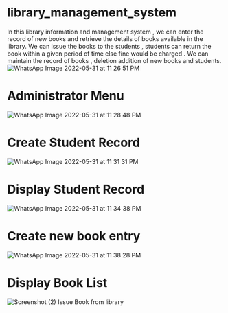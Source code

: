 # library_management_system
In this library information and management system , we can enter the record of new books and retrieve the details of books available in the library. We can issue the books to the students , students can return the book within a given period of time else fine would be charged . We can maintain the record of books , deletion addition of new books and students.
![WhatsApp Image 2022-05-31 at 11 26 51 PM](https://user-images.githubusercontent.com/73352918/171259972-5635745a-efda-48af-976a-8428cdea4e5c.jpeg)
# Administrator Menu
![WhatsApp Image 2022-05-31 at 11 28 48 PM](https://user-images.githubusercontent.com/73352918/171261221-a810cbcd-a058-492a-a248-fc9a1c0fbbd2.jpeg)
# Create Student Record
![WhatsApp Image 2022-05-31 at 11 31 31 PM](https://user-images.githubusercontent.com/73352918/171261467-36708ff4-24fa-42f7-8ee1-34f62783bbd4.jpeg)
# Display Student Record
![WhatsApp Image 2022-05-31 at 11 34 38 PM](https://user-images.githubusercontent.com/73352918/171261851-28fdc0c4-d02f-4b07-8768-025e970b2a3e.jpeg)
# Create new book entry
![WhatsApp Image 2022-05-31 at 11 38 28 PM](https://user-images.githubusercontent.com/73352918/171262065-07b40d14-d005-44f0-a829-fe02b94a8a28.jpeg)
# Display Book List
![Screenshot (2)](https://user-images.githubusercontent.com/73352918/171262380-fd3e8a0c-a0a8-4d3b-9f7b-c5e56ecc0221.png)
Issue Book from library
